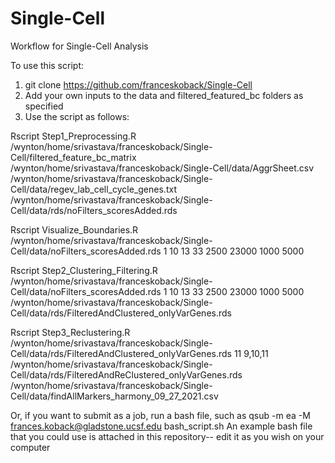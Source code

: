 # Single-Cell
Workflow for Single-Cell Analysis

To use this script:
1. git clone https://github.com/franceskoback/Single-Cell
2. Add your own inputs to the data and filtered_featured_bc folders as specified
3. Use the script as follows: 


Rscript Step1_Preprocessing.R /wynton/home/srivastava/franceskoback/Single-Cell/filtered_feature_bc_matrix /wynton/home/srivastava/franceskoback/Single-Cell/data/AggrSheet.csv /wynton/home/srivastava/franceskoback/Single-Cell/data/regev_lab_cell_cycle_genes.txt /wynton/home/srivastava/franceskoback/Single-Cell/data/rds/noFilters_scoresAdded.rds 

Rscript Visualize_Boundaries.R /wynton/home/srivastava/franceskoback/Single-Cell/data/noFilters_scoresAdded.rds 1 10 13 33 2500 23000 1000 5000

Rscript Step2_Clustering_Filtering.R /wynton/home/srivastava/franceskoback/Single-Cell/data/noFilters_scoresAdded.rds 1 10 13 33 2500 23000 1000 5000 /wynton/home/srivastava/franceskoback/Single-Cell/data/rds/FilteredAndClustered_onlyVarGenes.rds 

Rscript Step3_Reclustering.R /wynton/home/srivastava/franceskoback/Single-Cell/data/rds/FilteredAndClustered_onlyVarGenes.rds 11 9,10,11 /wynton/home/srivastava/franceskoback/Single-Cell/data/rds/FilteredAndReClustered_onlyVarGenes.rds /wynton/home/srivastava/franceskoback/Single-Cell/data/findAllMarkers_harmony_09_27_2021.csv


Or, if you want to submit as a job, run a bash file, such as qsub -m ea -M frances.koback@gladstone.ucsf.edu bash_script.sh 
An example bash file that you could use is attached in this repository-- edit it as you wish on your computer
